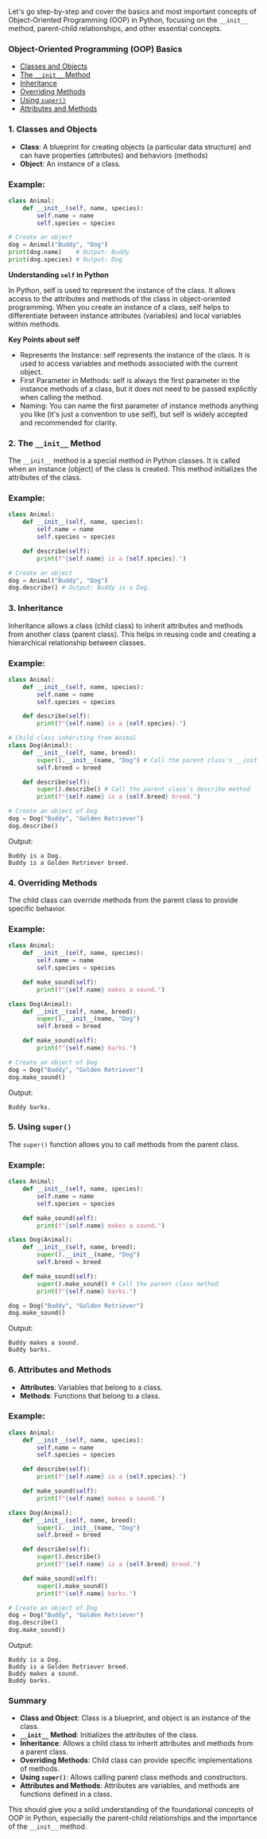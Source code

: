 Let's go step-by-step and cover the basics and most important concepts of Object-Oriented Programming (OOP) in Python, focusing on the `__init__` method, parent-child relationships, and other essential concepts.

### Object-Oriented Programming (OOP) Basics

- [Classes and Objects](#classes-and-objects)
- [The `__init__` Method](#the-__init__-method)
- [Inheritance](#inheritance)
- [Overriding Methods](#overriding-methods)
- [Using `super()`](#using-super)
- [Attributes and Methods](#attributes-and-methods)

### 1. Classes and Objects

- **Class**: A blueprint for creating objects (a particular data structure) and can have properties (attributes) and behaviors (methods)
- **Object**: An instance of a class.

### Example:
```python
class Animal:
    def __init__(self, name, species):
        self.name = name
        self.species = species

# Create an object
dog = Animal("Buddy", "Dog")
print(dog.name)    # Output: Buddy
print(dog.species) # Output: Dog
```

**Understanding `self` in Python**

In Python, self is used to represent the instance of the class. It allows access to the attributes and methods of the class in object-oriented programming. When you create an instance of a class, self helps to differentiate between instance attributes (variables) and local variables within methods.

**Key Points about self**
* Represents the Instance: self represents the instance of the class. It is used to access variables and methods associated with the current object.
* First Parameter in Methods: self is always the first parameter in the instance methods of a class, but it does not need to be passed explicitly when calling the method.
* Naming: You can name the first parameter of instance methods anything you like (it's just a convention to use self), but self is widely accepted and recommended for clarity.

### 2. The `__init__` Method

The `__init__` method is a special method in Python classes. It is called when an instance (object) of the class is created. This method initializes the attributes of the class.

### Example:
```python
class Animal:
    def __init__(self, name, species):
        self.name = name
        self.species = species

    def describe(self):
        print(f"{self.name} is a {self.species}.")

# Create an object
dog = Animal("Buddy", "Dog")
dog.describe() # Output: Buddy is a Dog.
```

### 3. Inheritance

Inheritance allows a class (child class) to inherit attributes and methods from another class (parent class). This helps in reusing code and creating a hierarchical relationship between classes.

### Example:
```python
class Animal:
    def __init__(self, name, species):
        self.name = name
        self.species = species

    def describe(self):
        print(f"{self.name} is a {self.species}.")

# Child class inheriting from Animal
class Dog(Animal):
    def __init__(self, name, breed):
        super().__init__(name, "Dog") # Call the parent class's __init__ method
        self.breed = breed

    def describe(self):
        super().describe() # Call the parent class's describe method
        print(f"{self.name} is a {self.breed} breed.")

# Create an object of Dog
dog = Dog("Buddy", "Golden Retriever")
dog.describe()
```

Output:
```
Buddy is a Dog.
Buddy is a Golden Retriever breed.
```

### 4. Overriding Methods

The child class can override methods from the parent class to provide specific behavior.

### Example:
```python
class Animal:
    def __init__(self, name, species):
        self.name = name
        self.species = species

    def make_sound(self):
        print(f"{self.name} makes a sound.")

class Dog(Animal):
    def __init__(self, name, breed):
        super().__init__(name, "Dog")
        self.breed = breed

    def make_sound(self):
        print(f"{self.name} barks.")

# Create an object of Dog
dog = Dog("Buddy", "Golden Retriever")
dog.make_sound()
```

Output:
```
Buddy barks.
```

### 5. Using `super()`

The `super()` function allows you to call methods from the parent class.

### Example:
```python
class Animal:
    def __init__(self, name, species):
        self.name = name
        self.species = species

    def make_sound(self):
        print(f"{self.name} makes a sound.")

class Dog(Animal):
    def __init__(self, name, breed):
        super().__init__(name, "Dog")
        self.breed = breed

    def make_sound(self):
        super().make_sound() # Call the parent class method
        print(f"{self.name} barks.")

dog = Dog("Buddy", "Golden Retriever")
dog.make_sound()
```

Output:
```
Buddy makes a sound.
Buddy barks.
```

### 6. Attributes and Methods

- **Attributes**: Variables that belong to a class.
- **Methods**: Functions that belong to a class.

### Example:
```python
class Animal:
    def __init__(self, name, species):
        self.name = name
        self.species = species

    def describe(self):
        print(f"{self.name} is a {self.species}.")

    def make_sound(self):
        print(f"{self.name} makes a sound.")

class Dog(Animal):
    def __init__(self, name, breed):
        super().__init__(name, "Dog")
        self.breed = breed

    def describe(self):
        super().describe()
        print(f"{self.name} is a {self.breed} breed.")

    def make_sound(self):
        super().make_sound()
        print(f"{self.name} barks.")

# Create an object of Dog
dog = Dog("Buddy", "Golden Retriever")
dog.describe()
dog.make_sound()
```

Output:
```
Buddy is a Dog.
Buddy is a Golden Retriever breed.
Buddy makes a sound.
Buddy barks.
```

### Summary

- **Class and Object**: Class is a blueprint, and object is an instance of the class.
- **`__init__` Method**: Initializes the attributes of the class.
- **Inheritance**: Allows a child class to inherit attributes and methods from a parent class.
- **Overriding Methods**: Child class can provide specific implementations of methods.
- **Using `super()`**: Allows calling parent class methods and constructors.
- **Attributes and Methods**: Attributes are variables, and methods are functions defined in a class.

This should give you a solid understanding of the foundational concepts of OOP in Python, especially the parent-child relationships and the importance of the `__init__` method.
